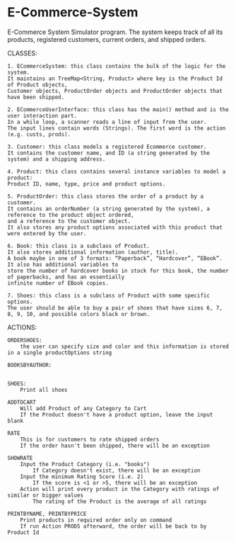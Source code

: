 # E-Commerce-System
E-Commerce System Simulator program. 
The system keeps track of all its products, registered customers, current orders, and shipped orders.

CLASSES:

	1. ECommerceSystem: this class contains the bulk of the logic for the system. 
	It maintains an TreeMap<String, Product> where key is the Product Id of Product objects, 
	Customer objects, ProductOrder objects and ProductOrder objects that have been shipped. 
	
	2. ECommerceUserInterface: this class has the main() method and is the user interaction part. 
	In a while loop, a scanner reads a line of input from the user. 
	The input lines contain words (Strings). The first word is the action (e.g. custs, prods). 

	3. Customer: this class models a registered Ecommerce customer. 
	It contains the customer name, and ID (a string generated by the system) and a shipping address.

	4. Product: this class contains several instance variables to model a product: 
	Product ID, name, type, price and product options. 

	5. ProductOrder: this class stores the order of a product by a customer. 
	It contains an orderNumber (a string generated by the system), a reference to the product object ordered, 
	and a reference to the customer object. 
	It also stores any product options associated with this product that were entered by the user. 
	
	6. Book: this class is a subclass of Product. 
	It also stores additional information (author, title). 
	A book maybe in one of 3 formats: “Paperback”, “Hardcover”, “EBook”. It also has additional variables to 
	store the number of hardcover books in stock for this book, the number of paperbacks, and has an essentially 
	infinite number of EBook copies. 	
	
	7. Shoes: this class is a subclass of Product with some specific options. 
	The user should be able to buy a pair of shoes that have sizes 6, 7, 8, 9, 10, and possible colors black or brown. 

ACTIONS:

	ORDERSHOES:
		the user can specify size and color and this information is stored in a single productOptions string
	
	BOOKSBYAUTHOR:
		
	
	SHOES:
		Print all shoes
	
	ADDTOCART
		Will add Product of any Category to Cart
		If the Product doesn't have a product option, leave the input blank
		
	RATE
		This is for customers to rate shipped orders
		If the order hasn't been shipped, there will be an exception

	SHOWRATE
		Input the Product Category (i.e. "books")
			If Category doesn't exist, there will be an exception
		Input the minimum Rating Score (i.e. 2)
			If the score is <1 or >5, there will be an exception
		Action will print every product in the Category with ratings of similar or bigger values
			The rating of the Product is the average of all ratings
	
	PRINTBYNAME, PRINTBYPRICE
		Print products in required order only on command
		If run Action PRODS afterward, the order will be back to by Product Id
		

	
